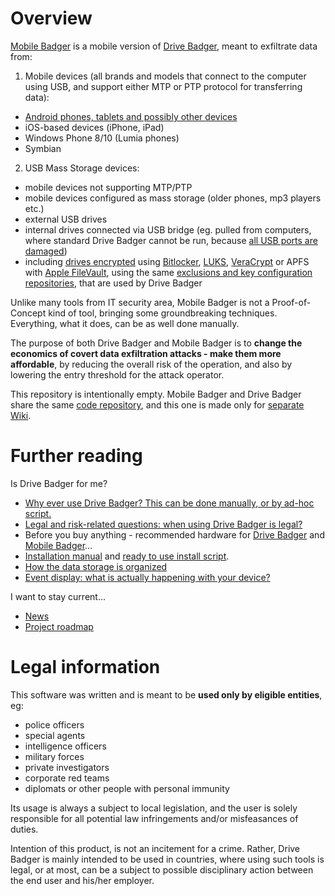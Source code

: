 # Overview

[Mobile Badger](https://github.com/drivebadger/mobilebadger/wiki) is a mobile version of [Drive Badger](https://github.com/drivebadger/drivebadger), meant to exfiltrate data from:

1. Mobile devices (all brands and models that connect to the computer using USB, and support either MTP or PTP protocol for transferring data):

- [Android phones, tablets and possibly other devices](https://github.com/drivebadger/mobilebadger/wiki/Tested-systems)
- iOS-based devices (iPhone, iPad)
- Windows Phone 8/10 (Lumia phones)
- Symbian

2. USB Mass Storage devices:

- mobile devices not supporting MTP/PTP
- mobile devices configured as mass storage (older phones, mp3 players etc.)
- external USB drives
- internal drives connected via USB bridge (eg. pulled from computers, where standard Drive Badger cannot be run, because [all USB ports are damaged](https://github.com/drivebadger/drivebadger/wiki/Hardware-problems-(damaged-USB-ports)))
- including [drives encrypted](https://github.com/drivebadger/drivebadger/wiki/Encryption-support) using [Bitlocker](https://github.com/drivebadger/drivebadger/wiki/Encryption-support-(Bitlocker)), [LUKS](https://github.com/drivebadger/drivebadger/wiki/Encryption-support-(LUKS)), [VeraCrypt](https://github.com/drivebadger/drivebadger/wiki/Encryption-support-(VeraCrypt)) or APFS with [Apple FileVault](https://github.com/drivebadger/drivebadger/wiki/Encryption-support-(FileVault)), using the same [exclusions and key configuration repositories](https://github.com/drivebadger/drivebadger/wiki/Configuration-repositories), that are used by Drive Badger

Unlike many tools from IT security area, Mobile Badger is not a Proof-of-Concept kind of tool, bringing some groundbreaking techniques. Everything, what it does, can be as well done manually.

The purpose of both Drive Badger and Mobile Badger is to **change the economics of covert data exfiltration attacks - make them more affordable**, by reducing the overall risk of the operation, and also by lowering the entry threshold for the attack operator.

This repository is intentionally empty. Mobile Badger and Drive Badger share the same [code repository](https://github.com/drivebadger/drivebadger), and this one is made only for [separate Wiki](https://github.com/drivebadger/mobilebadger/wiki).


# Further reading

Is Drive Badger for me?

- [Why ever use Drive Badger? This can be done manually, or by ad-hoc script.](https://github.com/drivebadger/drivebadger/wiki/Frequently-Asked-Questions-(beginner))
- [Legal and risk-related questions: when using Drive Badger is legal?](https://github.com/drivebadger/project/wiki/Legal-questions)
- Before you buy anything - recommended hardware for [Drive Badger](https://github.com/drivebadger/drivebadger/wiki/Recommended-hardware) and [Mobile Badger](https://github.com/drivebadger/mobilebadger/wiki/Recommended-hardware)...
- [Installation manual](https://github.com/drivebadger/mobilebadger/wiki/Installing) and [ready to use install script](https://github.com/drivebadger/mobilebadger/wiki/Install-script).
- [How the data storage is organized](https://github.com/drivebadger/mobilebadger/wiki/Data-storage)
- [Event display: what is actually happening with your device?](https://github.com/drivebadger/mobilebadger/wiki/Events-display)

I want to stay current...

- [News](https://github.com/drivebadger/project/wiki/News)
- [Project roadmap](https://github.com/drivebadger/project/wiki/Roadmap)


# Legal information

This software was written and is meant to be **used only by eligible entities**, eg:

- police officers
- special agents
- intelligence officers
- military forces
- private investigators
- corporate red teams
- diplomats or other people with personal immunity

Its usage is always a subject to local legislation, and the user is solely responsible for all potential law infringements
and/or misfeasances of duties.

Intention of this product, is not an incitement for a crime. Rather, Drive Badger is mainly intended to be used in countries, where
using such tools is legal, or at most, can be a subject to possible disciplinary action between the end user and his/her employer.
